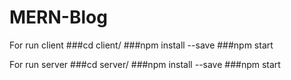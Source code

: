 # MERN-Blog
For run client
###cd client/
###npm install --save
###npm start

For run server
###cd server/
###npm install --save
###npm start
